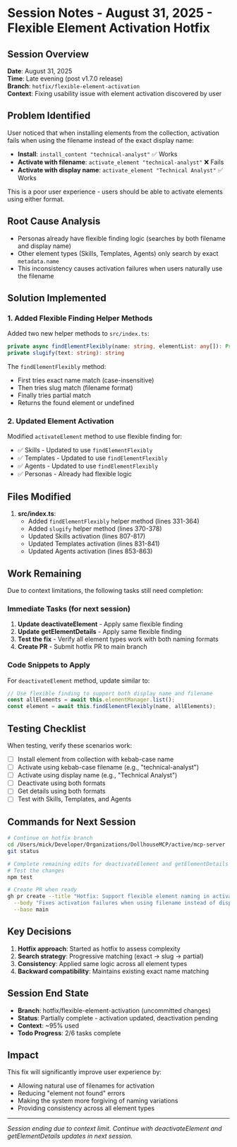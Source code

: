 # Session Notes - August 31, 2025 - Flexible Element Activation Hotfix

## Session Overview
**Date**: August 31, 2025  
**Time**: Late evening (post v1.7.0 release)  
**Branch**: `hotfix/flexible-element-activation`  
**Context**: Fixing usability issue with element activation discovered by user

## Problem Identified

User noticed that when installing elements from the collection, activation fails when using the filename instead of the exact display name:
- **Install**: `install_content "technical-analyst"` ✅ Works
- **Activate with filename**: `activate_element "technical-analyst"` ❌ Fails  
- **Activate with display name**: `activate_element "Technical Analyst"` ✅ Works

This is a poor user experience - users should be able to activate elements using either format.

## Root Cause Analysis

- Personas already have flexible finding logic (searches by both filename and display name)
- Other element types (Skills, Templates, Agents) only search by exact `metadata.name`
- This inconsistency causes activation failures when users naturally use the filename

## Solution Implemented

### 1. Added Flexible Finding Helper Methods

Added two new helper methods to `src/index.ts`:

```typescript
private async findElementFlexibly(name: string, elementList: any[]): Promise<any>
private slugify(text: string): string
```

The `findElementFlexibly` method:
- First tries exact name match (case-insensitive)
- Then tries slug match (filename format)
- Finally tries partial match
- Returns the found element or undefined

### 2. Updated Element Activation

Modified `activateElement` method to use flexible finding for:
- ✅ Skills - Updated to use `findElementFlexibly`
- ✅ Templates - Updated to use `findElementFlexibly`
- ✅ Agents - Updated to use `findElementFlexibly`
- ✅ Personas - Already had flexible logic

## Files Modified

1. **src/index.ts**:
   - Added `findElementFlexibly` helper method (lines 331-364)
   - Added `slugify` helper method (lines 370-378)
   - Updated Skills activation (lines 807-817)
   - Updated Templates activation (lines 831-841)
   - Updated Agents activation (lines 853-863)

## Work Remaining

Due to context limitations, the following tasks still need completion:

### Immediate Tasks (for next session)
1. **Update deactivateElement** - Apply same flexible finding
2. **Update getElementDetails** - Apply same flexible finding
3. **Test the fix** - Verify all element types work with both naming formats
4. **Create PR** - Submit hotfix PR to main branch

### Code Snippets to Apply

For `deactivateElement` method, update similar to:
```typescript
// Use flexible finding to support both display name and filename
const allElements = await this.elementManager.list();
const element = await this.findElementFlexibly(name, allElements);
```

## Testing Checklist

When testing, verify these scenarios work:
- [ ] Install element from collection with kebab-case name
- [ ] Activate using kebab-case filename (e.g., "technical-analyst")
- [ ] Activate using display name (e.g., "Technical Analyst")
- [ ] Deactivate using both formats
- [ ] Get details using both formats
- [ ] Test with Skills, Templates, and Agents

## Commands for Next Session

```bash
# Continue on hotfix branch
cd /Users/mick/Developer/Organizations/DollhouseMCP/active/mcp-server
git status

# Complete remaining edits for deactivateElement and getElementDetails
# Test the changes
npm test

# Create PR when ready
gh pr create --title "Hotfix: Support flexible element naming in activation" \
  --body "Fixes activation failures when using filename instead of display name" \
  --base main
```

## Key Decisions

1. **Hotfix approach**: Started as hotfix to assess complexity
2. **Search strategy**: Progressive matching (exact → slug → partial)
3. **Consistency**: Applied same logic across all element types
4. **Backward compatibility**: Maintains existing exact name matching

## Session End State

- **Branch**: hotfix/flexible-element-activation (uncommitted changes)
- **Status**: Partially complete - activation updated, deactivation pending
- **Context**: ~95% used
- **Todo Progress**: 2/6 tasks complete

## Impact

This fix will significantly improve user experience by:
- Allowing natural use of filenames for activation
- Reducing "element not found" errors
- Making the system more forgiving of naming variations
- Providing consistency across all element types

---
*Session ending due to context limit. Continue with deactivateElement and getElementDetails updates in next session.*